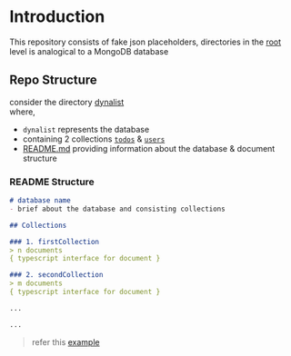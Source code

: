 # Introduction
This repository consists of fake json placeholders,
directories in the [root](https://github.com/JsonStore/apis) level is analogical to a MongoDB database


## Repo Structure
consider the directory [dynalist](./dynalist)<br/>
where,
- `dynalist` represents the database
- containing 2 collections [`todos`](./dynalist/todos.json) & [`users`](./dynalist/users.json)
- [README.md](./dynalist/README.md) providing information about the database & document structure

### README Structure
```markdown
# database name
- brief about the database and consisting collections

## Collections

### 1. firstCollection
> n documents
{ typescript interface for document }

### 2. secondCollection
> m documents
{ typescript interface for document }

...

...

```
> refer this [example](./dynalist/README.md)
